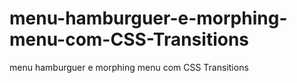 # menu-hamburguer-e-morphing-menu-com-CSS-Transitions
menu hamburguer e morphing menu com CSS Transitions
